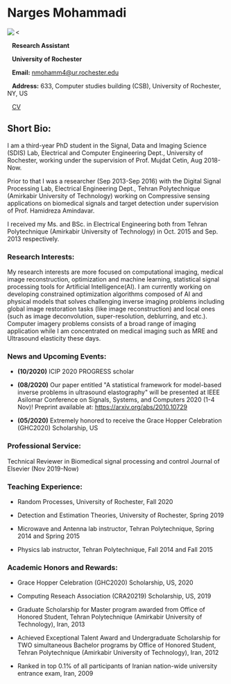 # Narges Mohammadi
<<img align="left" src="![IMG_2704 copy](https://user-images.githubusercontent.com/61758751/99092840-b284af80-259f-11eb-8678-a2561ac94e8c.JPG)" >

  &ensp; **Research Assistant**

  &ensp; **University of Rochester**

  &ensp; **Email:** nmohamm4@ur.rochester.edu

  &ensp; **Address:** 633, Computer studies building (CSB), University of Rochester, NY, US

  &ensp; [CV](https://rochester.box.com/s/chw7gz9sx5xpwiuhqwv0hvcu4z30nte7)



## Short Bio:
I am a third-year PhD student in the Signal, Data and Imaging Science (SDIS) Lab, Electrical and Computer Engineering Dept., University of Rochester, working under the supervision of Prof. Mujdat Cetin, Aug 2018-Now.

Prior to that I was a researcher (Sep 2013-Sep 2016) with the Digital Signal Processing Lab, Electrical Engineering Dept., Tehran Polytechnique (Amirkabir University of Technology) working on Compressive sensing applications on biomedical signals and target detection under supervision of Prof. Hamidreza Amindavar.

I received my Ms. and BSc. in Electrical Engineering both from Tehran Polytechnique (Amirkabir University of Technology) in Oct. 2015 and Sep. 2013 respectively.
### Research Interests:
My research interests are more focused on computational imaging, medical image reconstruction, optimization and machine learning, statistical signal processing tools for Artificial Intelligence(AI). I am currently working on developing constrained optimization algorithms composed of AI and physical models that solves challenging inverse imaging problems including global image restoration tasks (like image reconstruction) and local ones (such as image deconvolution, super-resolution, deblurring, and etc.). Computer imagery problems consists of a broad range of imaging application while I am concentrated on medical imaging such as MRE and Ultrasound elasticity these days. 

### News and Upcoming Events:

- **(10/2020)** ICIP 2020 PROGRESS scholar

- **(08/2020)** Our paper entitled "A statistical framework for model-based inverse problems in ultrasound elastography" will be presented at IEEE Asilomar Conference on Signals, Systems, and Computers 2020 (1-4 Nov)! Preprint available at: https://arxiv.org/abs/2010.10729

- **(05/2020)** Extremely honored to receive the Grace Hopper Celebration (GHC2020) Scholarship, US

### Professional Service: 
Technical Reviewer in Biomedical signal processing and control Journal of Elsevier (Nov 2019-Now)
### Teaching Experience: 
- Random Processes, University of Rochester, Fall 2020

- Detection and Estimation Theories, University of Rochester, Spring 2019

- Microwave and Antenna lab instructor, Tehran Polytechnique, Spring 2014 and Spring 2015

- Physics lab instructor, Tehran Polytechnique, Fall 2014 and Fall 2015

### Academic Honors and Rewards:

- Grace Hopper Celebration (GHC2020) Scholarship, US, 2020

- Computing Reseach Association (CRA20219) Scholarship, US, 2019

-	Graduate Scholarship for Master program awarded from Office of Honored Student, Tehran Polytechnique (Amirkabir University of Technology), Iran, 2013

-	Achieved Exceptional Talent Award and Undergraduate Scholarship for TWO simultaneous Bachelor programs by Office of Honored Student, Tehran Polytechnique (Amirkabir University of Technology), Iran, 2012

-	Ranked in top 0.1% of all participants of Iranian nation-wide university entrance exam, Iran, 2009

